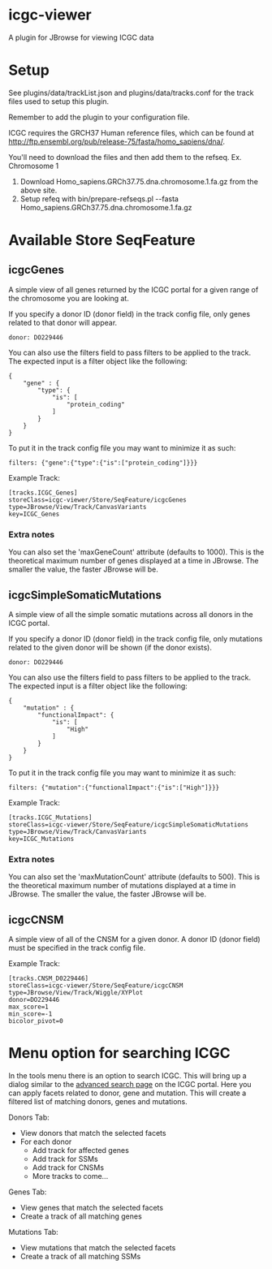 # icgc-viewer
A plugin for JBrowse for viewing ICGC data

# Setup
See plugins/data/trackList.json and plugins/data/tracks.conf for the track files used to setup this plugin.

Remember to add the plugin to your configuration file.

ICGC requires the GRCH37 Human reference files, which can be found at http://ftp.ensembl.org/pub/release-75/fasta/homo_sapiens/dna/.

You'll need to download the files and then add them to the refseq.
Ex. Chromosome 1
1. Download Homo_sapiens.GRCh37.75.dna.chromosome.1.fa.gz from the above site.
2. Setup refeq with bin/prepare-refseqs.pl --fasta Homo_sapiens.GRCh37.75.dna.chromosome.1.fa.gz

# Available Store SeqFeature
## icgcGenes
A simple view of all genes returned by the ICGC portal for a given range of the chromosome you are looking at.

If you specify a donor ID (donor field) in the track config file, only genes related to that donor will appear.
```
donor: DO229446
```

You can also use the filters field to pass filters to be applied to the track. The expected input is a filter object like the following:

```
{
    "gene" : {
        "type": {
            "is": [
                "protein_coding"
            ]
        }
    }
}
```

To put it in the track config file you may want to minimize it as such:
```
filters: {"gene":{"type":{"is":["protein_coding"]}}}
```

Example Track:
```
[tracks.ICGC_Genes]
storeClass=icgc-viewer/Store/SeqFeature/icgcGenes
type=JBrowse/View/Track/CanvasVariants
key=ICGC_Genes
```

### Extra notes
You can also set the 'maxGeneCount' attribute (defaults to 1000). This is the theoretical maximum number of genes displayed at a time in JBrowse. The smaller the value, the faster JBrowse will be.

## icgcSimpleSomaticMutations
A simple view of all the simple somatic mutations across all donors in the ICGC portal. 

If you specify a donor ID (donor field) in the track config file, only mutations related to the given donor will be shown (if the donor exists).
```
donor: DO229446
```

You can also use the filters field to pass filters to be applied to the track. The expected input is a filter object like the following:

```
{
    "mutation" : {
        "functionalImpact": {
            "is": [
                "High"
            ]
        }
    }
}
```

To put it in the track config file you may want to minimize it as such:
```
filters: {"mutation":{"functionalImpact":{"is":["High"]}}}
```

Example Track:
```
[tracks.ICGC_Mutations]
storeClass=icgc-viewer/Store/SeqFeature/icgcSimpleSomaticMutations
type=JBrowse/View/Track/CanvasVariants
key=ICGC_Mutations
```

### Extra notes
You can also set the 'maxMutationCount' attribute (defaults to 500). This is the theoretical maximum number of mutations displayed at a time in JBrowse. The smaller the value, the faster JBrowse will be.

## icgcCNSM
A simple view of all of the CNSM for a given donor. A donor ID (donor field) must be specified in the track config file.

Example Track:
```
[tracks.CNSM_D0229446]
storeClass=icgc-viewer/Store/SeqFeature/icgcCNSM
type=JBrowse/View/Track/Wiggle/XYPlot
donor=DO229446
max_score=1
min_score=-1
bicolor_pivot=0
```

# Menu option for searching ICGC
In the tools menu there is an option to search ICGC. This will bring up a dialog similar to the [advanced search page](https://dcc.icgc.org/search) on the ICGC portal. Here you can apply facets related to donor, gene and mutation. This will create a filtered list of matching donors, genes and mutations.

Donors Tab:
* View donors that match the selected facets
* For each donor
    * Add track for affected genes
    * Add track for SSMs
    * Add track for CNSMs
    * More tracks to come...

Genes Tab:
* View genes that match the selected facets
* Create a track of all matching genes

Mutations Tab:
* View mutations that match the selected facets
* Create a track of all matching SSMs